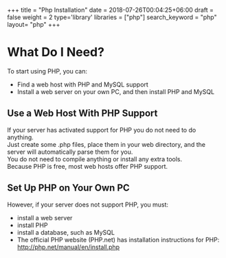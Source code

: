 +++
title = "Php Installation"
date = 2018-07-26T00:04:25+06:00
draft = false
weight = 2
type='library'
libraries = ["php"]
search_keyword = "php"
layout= "php"
+++

# What Do I Need?
To start using PHP, you can:     

* Find a web host with PHP and MySQL support
* Install a web server on your own PC, and then install PHP and MySQL

## Use a Web Host With PHP Support     

If your server has activated support for PHP you do not need to do anything.     
Just create some .php files, place them in your web directory, and the server will automatically parse them for you.    
You do not need to compile anything or install any extra tools.     
Because PHP is free, most web hosts offer PHP support.     

## Set Up PHP on Your Own PC
However, if your server does not support PHP, you must:    

* install a web server
* install PHP
* install a database, such as MySQL
* The official PHP website (PHP.net) has installation instructions for PHP: http://php.net/manual/en/install.php    




